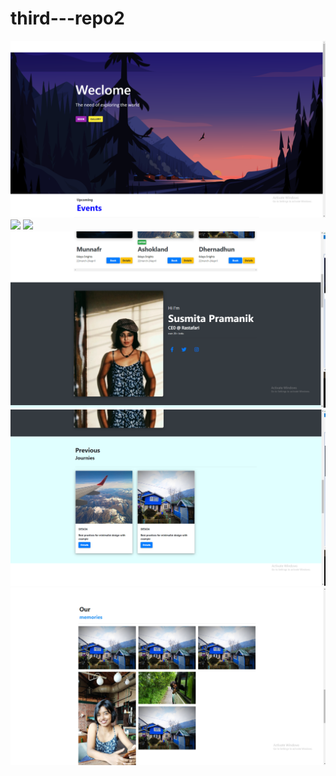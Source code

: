 # third---repo2

<img src = "new_pic2.png">
<img src = "new_pic11.png">
<img src = "new_pic7.png">
<img src = "new_pic3.png">

<img src = "new_pic5.png">
<img src = "new_pic6.png">
